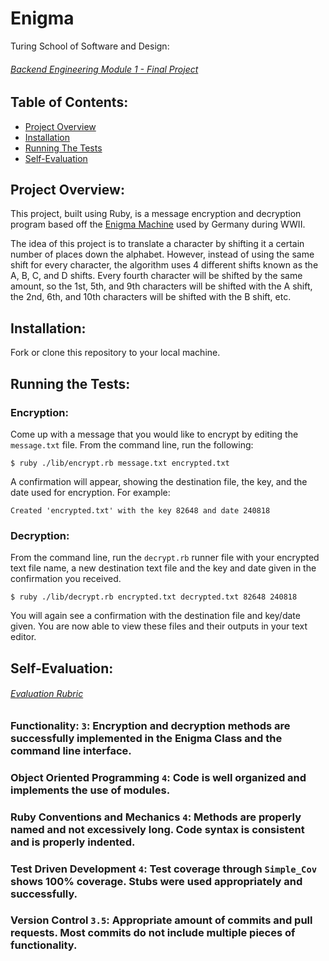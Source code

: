 # Enigma
Turing School of Software and Design: 

###### [Backend Engineering Module 1 - Final Project](https://backend.turing.io/module1/projects/enigma/index) 

## Table of Contents:
* [Project Overview](#project-overview)
* [Installation](#installation)
* [Running The Tests](#running-the-tests)
* [Self-Evaluation](#self-evaluation)

## Project Overview:
This project, built using Ruby, is a message encryption and decryption program based off the [Enigma Machine](https://en.wikipedia.org/wiki/Enigma_machine) used by Germany during WWII. 



The idea of this project is to translate a character by shifting it a certain number of places down the alphabet. However, instead of using the same shift for every character, the algorithm uses 4 different shifts known as the A, B, C, and D shifts. Every fourth character will be shifted by the same amount, so the 1st, 5th, and 9th characters will be shifted with the A shift, the 2nd, 6th, and 10th characters will be shifted with the B shift, etc.

## Installation:
Fork or clone this repository to your local machine.

## Running the Tests: 

### Encryption: 

Come up with a message that you would like to encrypt by editing the `message.txt` file. From the command line, run the following:

```
$ ruby ./lib/encrypt.rb message.txt encrypted.txt
```

A confirmation will appear, showing the destination file, the key, and the date used for encryption. For example: 

```
Created 'encrypted.txt' with the key 82648 and date 240818
```

### Decryption: 

From the command line, run the `decrypt.rb` runner file with your encrypted text file name, a new destination text file and the key and date given in the confirmation you received. 

```
$ ruby ./lib/decrypt.rb encrypted.txt decrypted.txt 82648 240818
```

You will again see a confirmation with the destination file and key/date given. You are now able to view these files and their outputs in your text editor. 

## Self-Evaluation:

###### [Evaluation Rubric](https://backend.turing.io/module1/projects/enigma/rubric)

### Functionality: `3`: Encryption and decryption methods are successfully implemented in the Enigma Class and the command line interface. 

### Object Oriented Programming `4`: Code is well organized and implements the use of modules.

### Ruby Conventions and Mechanics `4`: Methods are properly named and not excessively long. Code syntax is consistent and is properly indented.  

### Test Driven Development `4`: Test coverage through `Simple_Cov` shows 100% coverage. Stubs were used appropriately and successfully. 

### Version Control `3.5`: Appropriate amount of commits and pull requests. Most commits do not include multiple pieces of functionality. 
